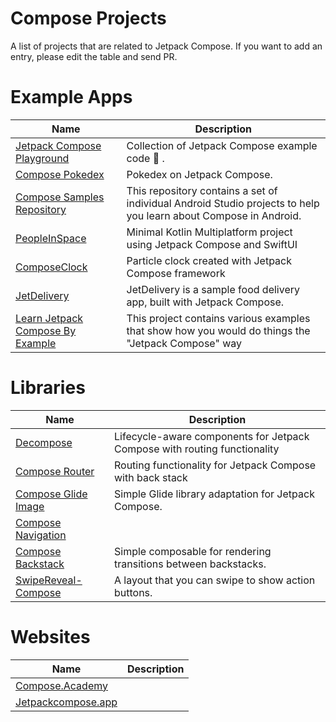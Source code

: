 # Compose Projects
A list of projects that are related to Jetpack Compose. If you want to add an entry, please edit the table and send PR.

# Example Apps

| Name                                    | Description  |
| ----------------------------------------- | ------------------------------------ |
| [Jetpack Compose Playground](https://github.com/Foso/Jetpack-Compose-Playground)  		    | Collection of Jetpack Compose example code :rocket: .  |
| [Compose Pokedex](https://github.com/zsoltk/compose-pokedex)  		    | Pokedex on Jetpack Compose.  |
| [Compose Samples Repository](https://github.com/android/compose-samples)  		    | This repository contains a set of individual Android Studio projects to help you learn about Compose in Android.  |
| [PeopleInSpace](https://github.com/joreilly/PeopleInSpace)  		    | Minimal Kotlin Multiplatform project using Jetpack Compose and SwiftUI|
| [ComposeClock](https://github.com/adibfara/composeclock)  		    | Particle clock created with Jetpack Compose framework |
| [JetDelivery](https://github.com/vipulasri/JetDelivery)  		    | JetDelivery is a sample food delivery app, built with Jetpack Compose.|
| [Learn Jetpack Compose By Example](https://github.com/vinaygaba/Learn-Jetpack-Compose-By-Example)  		    | This project contains various examples that show how you would do things the "Jetpack Compose" way|



# Libraries

| Name                                    | Description  |
| ----------------------------------------- | ------------------------------------ |
| [Decompose](https://github.com/arkivanov/Decompose)  		    | Lifecycle-aware components for Jetpack Compose with routing functionality |
| [Compose Router](https://github.com/zsoltk/compose-router)  		    | Routing functionality for Jetpack Compose with back stack |
| [Compose Glide Image](https://github.com/mvarnagiris/compose-glide-image)  		    | Simple Glide library adaptation for Jetpack Compose.  |
| [Compose Navigation](https://github.com/mvarnagiris/compose-navigation)  		    |  |
| [Compose Backstack](https://github.com/zach-klippenstein/compose-backstack)  		    | Simple composable for rendering transitions between backstacks.|
| [SwipeReveal-Compose](https://github.com/kacmacuna/SwipeReveal-Compose)  		    | A layout that you can swipe to show action buttons.|


# Websites

| Name                                    | Description  |
| ----------------------------------------- | ------------------------------------ |
| [Compose.Academy](https://compose.academy/)  		    |  |
| [Jetpackcompose.app](https://Jetpackcompose.app)  		    |  |
